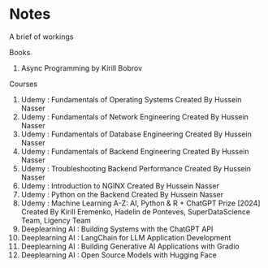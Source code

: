 # Notes

A brief of workings

Books
1. Async Programming by Kirill Bobrov


Courses
1. Udemy : Fundamentals of Operating Systems Created By Hussein Nasser
2. Udemy : Fundamentals of Network Engineering Created By Hussein Nasser
3. Udemy : Fundamentals of Database Engineering Created By Hussein Nasser
4. Udemy : Fundamentals of Backend Engineering Created By Hussein Nasser
5. Udemy : Troubleshooting Backend Performance Created By Hussein Nasser
6. Udemy : Introduction to NGINX Created By Hussein Nasser
7. Udemy : Python on the Backend Created By Hussein Nasser
8. Udemy : Machine Learning A-Z: AI, Python & R + ChatGPT Prize [2024] Created By Kirill Eremenko, Hadelin de Ponteves, SuperDataScience Team, Ligency Team
9. Deeplearning AI : Building Systems with the ChatGPT API
10. Deeplearning AI : LangChain for LLM Application Development
11. Deeplearning AI : Building Generative AI Applications with Gradio
12. Deeplearning AI : Open Source Models with Hugging Face